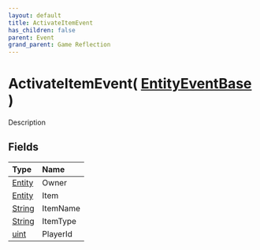 ```yaml
---
layout: default
title: ActivateItemEvent
has_children: false
parent: Event
grand_parent: Game Reflection
---
```

# ActivateItemEvent( [ EntityEventBase ](/riftbreaker-wiki/docs/game-reflection/events/entity_event_base/) )
Description 

## Fields

| Type | Name |
|:----------|:--------------|
| [Entity](/riftbreaker-wiki/docs/game-reflection/classes/entity/) | Owner |
| [Entity](/riftbreaker-wiki/docs/game-reflection/classes/entity/) | Item |
| [String](/riftbreaker-wiki/docs/game-reflection/components/string/) | ItemName |
| [String](/riftbreaker-wiki/docs/game-reflection/components/string/) | ItemType |
| [uint](/riftbreaker-wiki/docs/game-reflection/components/uint/) | PlayerId |

